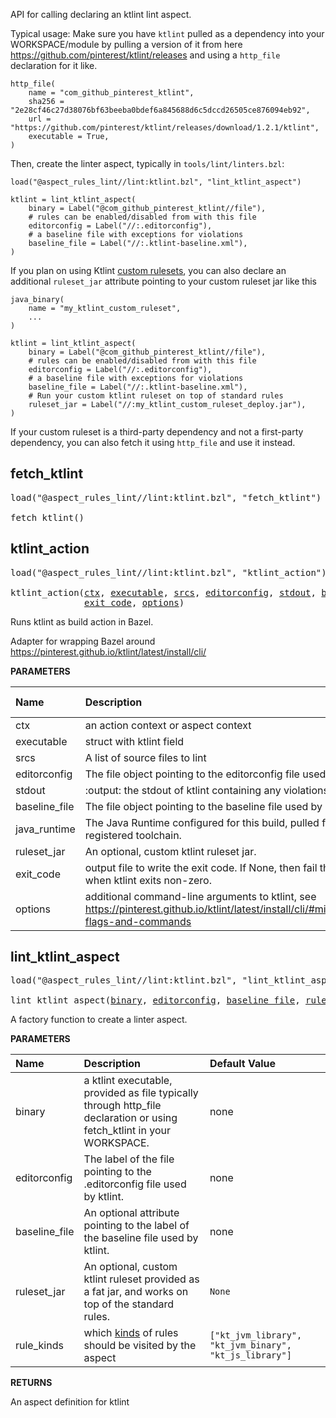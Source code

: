 <!-- Generated with Stardoc: http://skydoc.bazel.build -->

API for calling declaring an ktlint lint aspect.

Typical usage:
Make sure you have `ktlint` pulled as a dependency into your WORKSPACE/module by pulling a version of it from here
https://github.com/pinterest/ktlint/releases and using a `http_file` declaration for it like.

```
http_file(
    name = "com_github_pinterest_ktlint",
    sha256 = "2e28cf46c27d38076bf63beeba0bdef6a845688d6c5dccd26505ce876094eb92",
    url = "https://github.com/pinterest/ktlint/releases/download/1.2.1/ktlint",
    executable = True,
)
```

Then, create the linter aspect, typically in `tools/lint/linters.bzl`:

```starlark
load("@aspect_rules_lint//lint:ktlint.bzl", "lint_ktlint_aspect")

ktlint = lint_ktlint_aspect(
    binary = Label("@com_github_pinterest_ktlint//file"),
    # rules can be enabled/disabled from with this file
    editorconfig = Label("//:.editorconfig"),
    # a baseline file with exceptions for violations
    baseline_file = Label("//:.ktlint-baseline.xml"),
)
```

If you plan on using Ktlint [custom rulesets](https://pinterest.github.io/ktlint/1.2.1/install/cli/#rule-sets), you can also declare
an additional `ruleset_jar` attribute pointing to your custom ruleset jar like this

```
java_binary(
    name = "my_ktlint_custom_ruleset",
    ...
)

ktlint = lint_ktlint_aspect(
    binary = Label("@com_github_pinterest_ktlint//file"),
    # rules can be enabled/disabled from with this file
    editorconfig = Label("//:.editorconfig"),
    # a baseline file with exceptions for violations
    baseline_file = Label("//:.ktlint-baseline.xml"),
    # Run your custom ktlint ruleset on top of standard rules
    ruleset_jar = Label("//:my_ktlint_custom_ruleset_deploy.jar"),
)
```

If your custom ruleset is a third-party dependency and not a first-party dependency, you can also fetch it using `http_file` and use it instead.

<a id="fetch_ktlint"></a>

## fetch_ktlint

<pre>
load("@aspect_rules_lint//lint:ktlint.bzl", "fetch_ktlint")

fetch_ktlint()
</pre>





<a id="ktlint_action"></a>

## ktlint_action

<pre>
load("@aspect_rules_lint//lint:ktlint.bzl", "ktlint_action")

ktlint_action(<a href="#ktlint_action-ctx">ctx</a>, <a href="#ktlint_action-executable">executable</a>, <a href="#ktlint_action-srcs">srcs</a>, <a href="#ktlint_action-editorconfig">editorconfig</a>, <a href="#ktlint_action-stdout">stdout</a>, <a href="#ktlint_action-baseline_file">baseline_file</a>, <a href="#ktlint_action-java_runtime">java_runtime</a>, <a href="#ktlint_action-ruleset_jar">ruleset_jar</a>,
              <a href="#ktlint_action-exit_code">exit_code</a>, <a href="#ktlint_action-options">options</a>)
</pre>

Runs ktlint as build action in Bazel.

Adapter for wrapping Bazel around
https://pinterest.github.io/ktlint/latest/install/cli/


**PARAMETERS**


| Name  | Description | Default Value |
| :------------- | :------------- | :------------- |
| <a id="ktlint_action-ctx"></a>ctx |  an action context or aspect context   |  none |
| <a id="ktlint_action-executable"></a>executable |  struct with ktlint field   |  none |
| <a id="ktlint_action-srcs"></a>srcs |  A list of source files to lint   |  none |
| <a id="ktlint_action-editorconfig"></a>editorconfig |  The file object pointing to the editorconfig file used by ktlint   |  none |
| <a id="ktlint_action-stdout"></a>stdout |  :output:  the stdout of ktlint containing any violations found   |  none |
| <a id="ktlint_action-baseline_file"></a>baseline_file |  The file object pointing to the baseline file used by ktlint.   |  none |
| <a id="ktlint_action-java_runtime"></a>java_runtime |  The Java Runtime configured for this build, pulled from the registered toolchain.   |  none |
| <a id="ktlint_action-ruleset_jar"></a>ruleset_jar |  An optional, custom ktlint ruleset jar.   |  `None` |
| <a id="ktlint_action-exit_code"></a>exit_code |  output file to write the exit code. If None, then fail the build when ktlint exits non-zero.   |  `None` |
| <a id="ktlint_action-options"></a>options |  additional command-line arguments to ktlint, see https://pinterest.github.io/ktlint/latest/install/cli/#miscellaneous-flags-and-commands   |  `[]` |


<a id="lint_ktlint_aspect"></a>

## lint_ktlint_aspect

<pre>
load("@aspect_rules_lint//lint:ktlint.bzl", "lint_ktlint_aspect")

lint_ktlint_aspect(<a href="#lint_ktlint_aspect-binary">binary</a>, <a href="#lint_ktlint_aspect-editorconfig">editorconfig</a>, <a href="#lint_ktlint_aspect-baseline_file">baseline_file</a>, <a href="#lint_ktlint_aspect-ruleset_jar">ruleset_jar</a>, <a href="#lint_ktlint_aspect-rule_kinds">rule_kinds</a>)
</pre>

A factory function to create a linter aspect.

**PARAMETERS**


| Name  | Description | Default Value |
| :------------- | :------------- | :------------- |
| <a id="lint_ktlint_aspect-binary"></a>binary |  a ktlint executable, provided as file typically through http_file declaration or using fetch_ktlint in your WORKSPACE.   |  none |
| <a id="lint_ktlint_aspect-editorconfig"></a>editorconfig |  The label of the file pointing to the .editorconfig file used by ktlint.   |  none |
| <a id="lint_ktlint_aspect-baseline_file"></a>baseline_file |  An optional attribute pointing to the label of the baseline file used by ktlint.   |  none |
| <a id="lint_ktlint_aspect-ruleset_jar"></a>ruleset_jar |  An optional, custom ktlint ruleset provided as a fat jar, and works on top of the standard rules.   |  `None` |
| <a id="lint_ktlint_aspect-rule_kinds"></a>rule_kinds |  which [kinds](https://bazel.build/query/language#kind) of rules should be visited by the aspect   |  `["kt_jvm_library", "kt_jvm_binary", "kt_js_library"]` |

**RETURNS**

An aspect definition for ktlint


